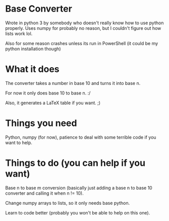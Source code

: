 # Base Converter
Wrote in python 3 by somebody who doesn't really know how to use python properly.
Uses numpy for probably no reason, but I couldn't figure out how lists work lol.

Also for some reason crashes unless its run in PowerShell (it could be my python installation though)

# What it does
The converter takes a number in base 10 and turns it into base n.

For now it only does base 10 to base n. :/

Also, it generates a LaTeX table if you want. ;)

# Things you need
Python, numpy (for now), patience to deal with some terrible code if you want to help.

# Things to do (you can help if you want)
Base n to base m conversion (basically just adding a base n to base 10 converter and calling it when n != 10).

Change numpy arrays to lists, so it only needs base python.

Learn to code better (probably you won't be able to help on this one).
